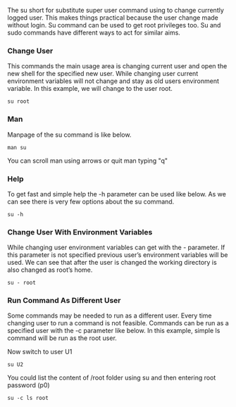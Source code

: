 The su short for substitute super user command using to change currently logged user.  This makes things practical because the user change made without login. Su command can be used to get root privileges too. Su and sudo commands have different ways to act for similar aims.

### Change User

This commands the main usage area is changing current user and open the new shell for the specified new user. While changing user current environment variables will not change and stay as old users environment variable. In this example, we will change to the user root.

`su root`


### Man

Manpage of the su command is like below.

`man su`

You can scroll man using arrows or quit man typing "q"

### Help

To get fast and simple help the -h parameter can be used like below. As we can see there is very few options about the su command.

`su -h`

### Change User With Environment Variables

While changing user environment variables can get with the - parameter. If this parameter is not specified previous user’s environment variables will be used. We can see that after the user is changed the working directory is also changed as root’s home.

`su - root` 


### Run Command As Different User

Some commands may be needed to run as a different user. Every time changing user to run a command is not feasible. Commands can be run as a specified user with the -c parameter like below. In this example, simple ls command will be run as the root user.

Now switch to user U1

`su U2`

You could list the content of /root folder using su and then entering root password (p0)

`su -c ls root `










